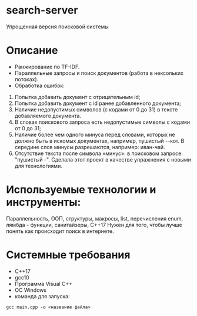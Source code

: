 # search-server
Упрощенная версия поисковой системы

# Описание
* Ранжирование по  TF-IDF.
* Параллельные запросы и поиск документов (работа в нексольких потоках).
* Обработка ошибок:
1. Попытка добавить документ с отрицательным id;
2. Попытка добавить документ c id ранее добавленного документа;
3. Наличие недопустимых символов (с кодами от 0 до 31) в тексте добавляемого документа.
4. В словах поискового запроса есть недопустимые символы с кодами от 0 до 31;
5. Наличие более чем одного минуса перед словами, которых не должно быть в искомых документах, например, пушистый --кот. В середине слов минусы разрешаются, например: иван-чай.
6. Отсутствие текста после символа «минус»: в поисковом запросе: "пушистый -".
Сделала этот проект в качестве упражнения с новыми для технологиями.
# Используемые технологии и инструменты:
Параллельность, ООП, структуры, макросы, list, перечисления enum, лямбда - функции, санитайзеры, С++17
Нужен для того, чтобы лучше понять как происходит поиск в интернете.

# Cистемные требования 
* С++17
* gcc10
* Программа Visual C++ 
* ОС Windows 
* команда для запуска:
```
gcc main.cpp -o <название файла>
```
